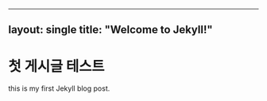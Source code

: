 ----
layout: single
title:  "Welcome to Jekyll!"
----

# 첫 게시글 테스트

this is my first Jekyll blog post.
